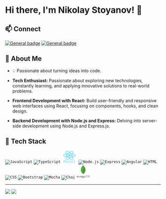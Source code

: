 <h1>Hi there, I'm Nikolay Stoyanov! 👋</h1>

<h2>📫 Connect</h2>    

[![General badge](https://img.shields.io/badge/LinkedIn-0077B5?style=for-the-badge&logo=linkedin&logoColor=white)](https://www.linkedin.com/in/nikolay-stoyanov-4a8a95186/) 
[![General badge](https://img.shields.io/badge/Facebook-1877F2?style=for-the-badge&logo=facebook&logoColor=white)](https://www.facebook.com/profile.php?id=100018584025857) 



## 🚀 About Me
- 💡 Passionate about turning ideas into code.
- **Tech Enthusiast:** Passionate about exploring new technologies, constantly learning, and applying innovative solutions to real-world problems.


- **Frontend Development with React:** Build user-friendly and responsive web interfaces using React, focusing on components, hooks, and clean design.
- **Backend Development with Node.js and Express:** Delving into server-side development using Node.js and Express.js.

<h2>🔧 Tech Stack</h2>
<div align="left">
	<code><img width="50" src="https://user-images.githubusercontent.com/25181517/117447155-6a868a00-af3d-11eb-9cfe-245df15c9f3f.png" alt="JavaScript" title="JavaScript"/></code>
	<code><img width="50" src="https://user-images.githubusercontent.com/25181517/183890598-19a0ac2d-e88a-4005-a8df-1ee36782fde1.png" alt="TypeScript" title="TypeScript"/></code>
	<code><img src="https://raw.githubusercontent.com/devicons/devicon/master/icons/react/react-original-wordmark.svg" alt="react" width="50" height="40"/></code>
	<code><img width="50" src="https://user-images.githubusercontent.com/25181517/183568594-85e280a7-0d7e-4d1a-9028-c8c2209e073c.png" alt="Node.js" title="Node.js"/></code>
	<code><img width="50" src="https://user-images.githubusercontent.com/25181517/183859966-a3462d8d-1bc7-4880-b353-e2cbed900ed6.png" alt="Express" title="Express"/></code>
	<code><img width="50" src="https://user-images.githubusercontent.com/25181517/183890595-779a7e64-3f43-4634-bad2-eceef4e80268.png" alt="Angular" title="Angular"/></code>
	<code><img width="50" src="https://user-images.githubusercontent.com/25181517/192158954-f88b5814-d510-4564-b285-dff7d6400dad.png" alt="HTML" title="HTML"/></code>
	<code><img width="50" src="https://user-images.githubusercontent.com/25181517/183898674-75a4a1b1-f960-4ea9-abcb-637170a00a75.png" alt="CSS" title="CSS"/></code>
	<code><img width="50" src="https://user-images.githubusercontent.com/25181517/183898054-b3d693d4-dafb-4808-a509-bab54cf5de34.png" alt="Bootstrap" title="Bootstrap"/></code>
	<code><img width="50" src="https://user-images.githubusercontent.com/25181517/201476630-f47cfff6-fdee-4ee1-9092-1793b71b1ca3.png" alt="Mocha" title="Mocha"/></code>
	<code><img width="50" src="https://user-images.githubusercontent.com/25181517/201476472-d2f5f644-cfc9-43e5-96d3-c8f40f18b5cb.png" alt="Chai" title="Chai"/></code>
	<code><img src="https://raw.githubusercontent.com/devicons/devicon/master/icons/mongodb/mongodb-original-wordmark.svg" alt="mongodb" width="45" height="45"/></code>
</div>
<hr>
<span><img src='https://github-readme-stats.vercel.app/api/top-langs/?username=NStoyanov95&layout=compact&theme=dark&hide=swift,csharp'/>
<a href="https://git.io/streak-stats"><img src="https://streak-stats.demolab.com?user=NStoyanov95&theme=dark"/></a>
</span>




